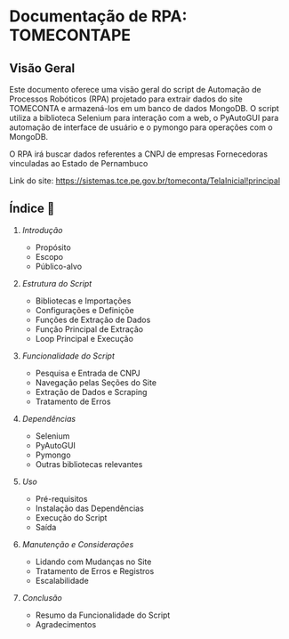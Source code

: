 # Documentação de RPA: TOMECONTAPE
 
## Visão Geral

Este documento oferece uma visão geral do script de Automação de Processos Robóticos (RPA) projetado para extrair dados do site TOMECONTA e armazená-los em um banco de dados MongoDB. O script utiliza a biblioteca Selenium para interação com a web, o PyAutoGUI para automação de interface de usuário e o pymongo para operações com o MongoDB.

O RPA irá buscar dados referentes a CNPJ de empresas Fornecedoras vinculadas ao Estado de Pernambuco

Link do site: <https://sistemas.tce.pe.gov.br/tomeconta/TelaInicial!principal>


## Índice 📖
1. *Introdução*
    * Propósito
    * Escopo
    * Público-alvo
  
2. *Estrutura do Script*
    * Bibliotecas e Importações
    * Configurações e Definiçõe
    * Funções de Extração de Dados
    * Função Principal de Extração
    * Loop Principal e Execução
  
3. *Funcionalidade do Script*
    * Pesquisa e Entrada de CNPJ
    * Navegação pelas Seções do Site
    * Extração de Dados e Scraping
    * Tratamento de Erros
  
   
4. *Dependências*
    * Selenium
    * PyAutoGUI
    * Pymongo
    * Outras bibliotecas relevantes
  
5. *Uso*
    * Pré-requisitos
    * Instalação das Dependências
    * Execução do Script
    * Saída

6. *Manutenção e Considerações*
    * Lidando com Mudanças no Site
    * Tratamento de Erros e Registros
    * Escalabilidade

7. *Conclusão*
   * Resumo da Funcionalidade do Script
   * Agradecimentos



